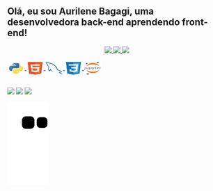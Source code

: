 ## Olá, eu sou Aurilene Bagagi, uma desenvolvedora back-end aprendendo front-end!
<div align="center">
  <a href="https://github.com/AurileneBagagi">
  <img height="180em" src="https://github-readme-stats.vercel.app/api?username=AurileneBagagi&show_icons=true&theme=github_dark&include_all_commits=true&count_private=true"/>
  <img height="180em" src="https://github-readme-streak-stats.herokuapp.com/?user=AurileneBagagi&theme=github-dark-blue"/>
  <img height="180em" src="https://github-readme-stats.vercel.app/api/top-langs/?username=AurileneBagagi&layout=compact&langs_count=7&theme=github_dark&count_private=true"/>
</div>

<div style="display: inline_block"><br>
  <img align="center" alt="Auri-Python" height="30" width="40" src="https://raw.githubusercontent.com/devicons/devicon/master/icons/python/python-original.svg">
  <img align="center" alt="Auri-HTML" height="30" width="40" src="https://raw.githubusercontent.com/devicons/devicon/master/icons/html5/html5-original.svg">
  <img align="center" alt="Auri-MySQL" height="30" width="40" src="https://raw.githubusercontent.com/devicons/devicon/master/icons/mysql/mysql-original.svg">
  <img align="center" alt="Auri-CSS" height="30" width="40" src="https://raw.githubusercontent.com/devicons/devicon/master/icons/css3/css3-original.svg">
  <img align="center" alt="Auri-Jupyter" height="30" width="40" src="https://raw.githubusercontent.com/devicons/devicon/master/icons/jupyter/jupyter-original-wordmark.svg">
</div>
  
  ##
 
<div> 
  <a href="https://instagram.com/aurilenebagagi" target="_blank"><img src="https://img.shields.io/badge/-Instagram-%23E4405F?style=for-the-badge&logo=instagram&logoColor=white" target="_blank"></a>
  <a href ="mailto:aurilenebagagi@gmail.com"><img src="https://img.shields.io/badge/-Gmail-%23333?style=for-the-badge&logo=gmail&logoColor=white" target="_blank"></a>
  <a href="https://www.linkedin.com/in/aurilenebagagi/" target="_blank"><img src="https://img.shields.io/badge/-LinkedIn-%230077B5?style=for-the-badge&logo=linkedin&logoColor=white" target="_blank"></a> 

![Snake animacao](https://github.com/AurileneBagagi/AurileneBagagi/blob/output/github-contribution-grid-snake.svg)
 
</div>
